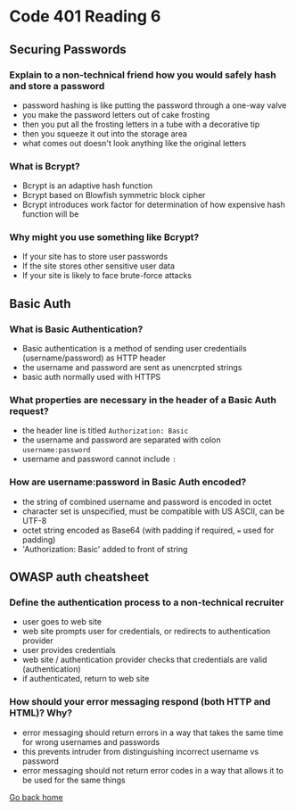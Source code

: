 # Code 401 Reading 6

## Securing Passwords

### Explain to a non-technical friend how you would safely hash and store a password

- password hashing is like putting the password through a one-way valve
- you make the password letters out of cake frosting
- then you put all the frosting letters in a tube with a decorative tip
- then you squeeze it out into the storage area
- what comes out doesn't look anything like the original letters

### What is Bcrypt?

- Bcrypt is an adaptive hash function
- Bcrypt based on Blowfish symmetric block cipher
- Bcrypt introduces work factor for determination of how expensive hash function will be

### Why might you use something like Bcrypt?

- If your site has to store user passwords
- If the site stores other sensitive user data
- If your site is likely to face brute-force attacks

## Basic Auth

### What is Basic Authentication?

- Basic authentication is a method of sending user credentiails (username/password) as HTTP header
- the username and password are sent as unencrpted strings
- basic auth normally used with HTTPS

### What properties are necessary in the header of a Basic Auth request?

- the header line is titled `Authorization: Basic`
- the username and password are separated with colon `username:password`
- username and password cannot include `:`

### How are username:password in Basic Auth encoded?

- the string of combined username and password is encoded in octet
- character set is unspecified, must be compatible with US ASCII, can be UTF-8
- octet string encoded as Base64 (with padding if required, `=` used for padding)
- 'Authorization: Basic' added to front of string

## OWASP auth cheatsheet

### Define the authentication process to a non-technical recruiter

- user goes to web site
- web site prompts user for credentials, or redirects to authentication provider
- user provides credentials
- web site / authentication provider checks that credentials are valid (authentication)
- if authenticated, return to web site

### How should your error messaging respond (both HTTP and HTML)? Why?

- error messaging should return errors in a way that takes the same time for wrong usernames and passwords
- this prevents intruder from distinguishing incorrect username vs password
- error messaging should not return error codes in a way that allows it to be used for the same things

[Go back home](/../reading-notes/)
